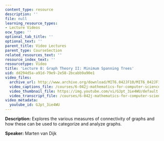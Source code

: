 ```yaml
---
content_type: resource
description: ''
file: null
learning_resource_types:
- Lecture Videos
ocw_type: ''
optional_tab_title: ''
optional_text: ''
parent_title: Video Lectures
parent_type: CourseSection
related_resources_text: ''
resource_index_text: ''
resourcetype: Video
title: 'Lecture 8: Graph Theory II: Minimum Spanning Trees'
uid: dd294d5a-a91d-79e9-2e58-2bcabb9a90e1
video_files:
  archive_url: http://www.archive.org/download/MIT6.042JF10/MIT6_042JF10_lec08_300k.mp4
  video_captions_file: /courses/6-042j-mathematics-for-computer-science-fall-2010/b7045f84ebb8543fbc983b397c2195ec_GJpt_3ie4WU.vtt
  video_thumbnail_file: https://img.youtube.com/vi/GJpt_3ie4WU/default.jpg
  video_transcript_file: /courses/6-042j-mathematics-for-computer-science-fall-2010/4cd9e7dafa48708210af272844003398_GJpt_3ie4WU.pdf
video_metadata:
  youtube_id: GJpt_3ie4WU
---
```


**Description:** Explores the various measures of connectivity of graphs and how these can be used to categorize and analyze graphs.

**Speaker:** Marten van Dijk